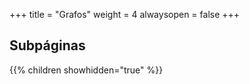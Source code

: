+++
title = "Grafos"
weight = 4
alwaysopen = false
+++

## Subpáginas

{{% children showhidden="true" %}}
